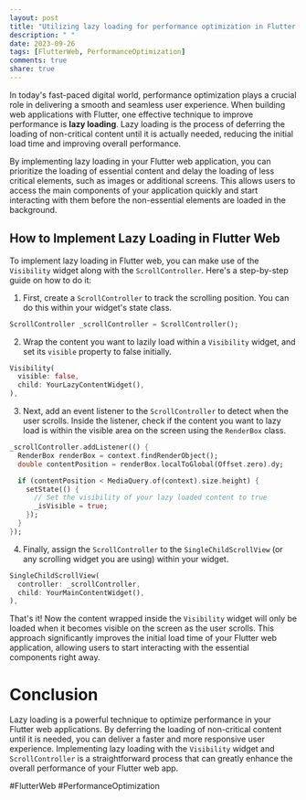 ```yaml
---
layout: post
title: "Utilizing lazy loading for performance optimization in Flutter web"
description: " "
date: 2023-09-26
tags: [FlutterWeb, PerformanceOptimization]
comments: true
share: true
---
```


In today's fast-paced digital world, performance optimization plays a crucial role in delivering a smooth and seamless user experience. When building web applications with Flutter, one effective technique to improve performance is **lazy loading**. Lazy loading is the process of deferring the loading of non-critical content until it is actually needed, reducing the initial load time and improving overall performance.

By implementing lazy loading in your Flutter web application, you can prioritize the loading of essential content and delay the loading of less critical elements, such as images or additional screens. This allows users to access the main components of your application quickly and start interacting with them before the non-essential elements are loaded in the background.

## How to Implement Lazy Loading in Flutter Web

To implement lazy loading in Flutter web, you can make use of the `Visibility` widget along with the `ScrollController`. Here's a step-by-step guide on how to do it:

1. First, create a `ScrollController` to track the scrolling position. You can do this within your widget's state class.

```dart
ScrollController _scrollController = ScrollController();
```

2. Wrap the content you want to lazily load within a `Visibility` widget, and set its `visible` property to false initially.

```dart
Visibility(
  visible: false,
  child: YourLazyContentWidget(),
),
```

3. Next, add an event listener to the `ScrollController` to detect when the user scrolls. Inside the listener, check if the content you want to lazy load is within the visible area on the screen using the `RenderBox` class.

```dart
_scrollController.addListener(() {
  RenderBox renderBox = context.findRenderObject();
  double contentPosition = renderBox.localToGlobal(Offset.zero).dy;

  if (contentPosition < MediaQuery.of(context).size.height) {
    setState(() {
      // Set the visibility of your lazy loaded content to true
      _isVisible = true;
    });
  }
});
```

4. Finally, assign the `ScrollController` to the `SingleChildScrollView` (or any scrolling widget you are using) within your widget.

```dart
SingleChildScrollView(
  controller: _scrollController,
  child: YourMainContentWidget(),
),
```

That's it! Now the content wrapped inside the `Visibility` widget will only be loaded when it becomes visible on the screen as the user scrolls. This approach significantly improves the initial load time of your Flutter web application, allowing users to start interacting with the essential components right away.

# Conclusion

Lazy loading is a powerful technique to optimize performance in your Flutter web applications. By deferring the loading of non-critical content until it is needed, you can deliver a faster and more responsive user experience. Implementing lazy loading with the `Visibility` widget and `ScrollController` is a straightforward process that can greatly enhance the overall performance of your Flutter web app.

#FlutterWeb #PerformanceOptimization